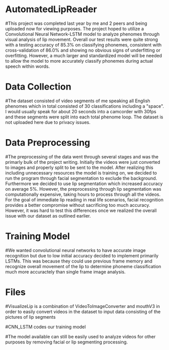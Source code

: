 # AutomatedLipReader

#This project was completed last year by me and 2 peers and being uploaded now for viewing purposes. The project hoped to utilize a Convolutional Neural Network-LSTM model to analyze phenomes through visual analysis of lip movement. Overall our test results were quite strong with a testing accuracy of 85.3% on classifying phonemes, consistent with cross-validation of 86.0% and showing no obvious signs of underfitting or overfitting. However, a much larger and standardized model will be needed to allow the model to more accurately classify phonemes during actual speech within words.

# Data Collection

#The dataset consisted of video segments of me speaking all English phenomes which in total consisted of 30 classifications including a "space". I would usually speak for about 20 seconds into a camcorder with 30fps and these segments were split into each total phenome loop. The dataset is not uploaded here due to privacy issues.

# Data Preprocessing

#The preprocessing of the data went through several stages and was the primarly bulk of the project writing. Initially the videos were just converted to images and properly split to be sent to the model. After realizing this including unnecessary resources the model is training on, we decided to run the program through facial segmentation to exclude the background. Furthermore we decided to use lip segmentation which increased accuracy on average 5%. However, the preprocessing through lip segmentation was computationally expensive, taking hours to process through all the videos. For the goal of immediate lip reading in real life scenarios, facial recognition provides a better compromise without sacrificing too much accuracy. However, it was hard to test this differences once we realized the overall issue with our dataset as outlined earlier.

# Training Model

#We wanted convolutional neural networks to have accurate image recognition but due to low initial accuracy decided to implement primarily LSTMs. This was because they could use previous frame memory and recognize overall movement of the lip to determine phoneme classification much more accuractely than single frame image analysis.

# Files

#VisualizeLip is a combination of VideoToImageConverter and mouthV3 in order to easily convert videos in the dataset to input data consisting of the pictures of lip segments

#CNN_LSTM codes our training model

#The model available can still be easily used to analyze videos for other purposes by removing facial or lip segmenting processing.
